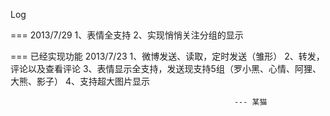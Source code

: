 Log

===
2013/7/29
1、表情全支持
2、实现悄悄关注分组的显示

===
已经实现功能 2013/7/23
1、微博发送、读取，定时发送（雏形）
2、转发，评论以及查看评论
3、表情显示全支持，发送现支持5组（罗小黑、心情、阿狸、大熊、影子）
4、支持超大图片显示

                                                      --- 某猫
